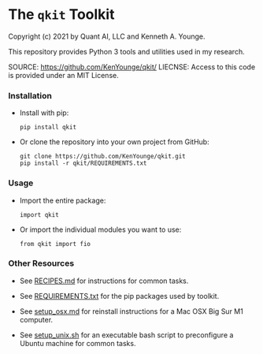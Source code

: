 # The `qkit` Toolkit

Copyright (c) 2021 by Quant AI, LLC and Kenneth A. Younge.  

This repository provides Python 3 tools and utilities used in my research.  

SOURCE: https://github.com/KenYounge/qkit/
LIECNSE: Access to this code is provided under an MIT License.


### Installation

  - Install with pip:
  
        pip install qkit

  - Or clone the repository into your own project from GitHub:

        git clone https://github.com/KenYounge/qkit.git
        pip install -r qkit/REQUIREMENTS.txt

### Usage

  - Import the entire package:

        import qkit

  - Or import the individual modules you want to use:
    
        from qkit import fio


### Other Resources

  * See [RECIPES.md](RECIPES.md) for instructions for common tasks.

  * See [REQUIREMENTS.txt](REQUIREMENTS.txt) for the pip packages used by toolkit. 

  * See [setup_osx.md](setup_osx.md) for reinstall instructions for a Mac OSX Big Sur M1 computer.

  * See [setup_unix.sh](setup_unix.sh) for an executable bash script to preconfigure a Ubuntu machine for common tasks.